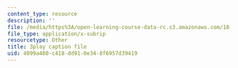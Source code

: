 ```yaml
---
content_type: resource
description: ''
file: /media/https%3A/open-learning-course-data-rc.s3.amazonaws.com/18-01sc-single-variable-calculus-fall-2010/4099a480c418dd910e348f6957d39419_KhwQKE_tld0.srt
file_type: application/x-subrip
resourcetype: Other
title: 3play caption file
uid: 4099a480-c418-dd91-0e34-8f6957d39419
---
```

